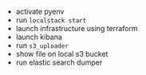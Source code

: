 * activate pyenv
* run `localstack start`
* launch infrastructure using terraform
* launch kibana
* run `s3_uploader`
* show file on local s3 bucket
* run elastic search dumper
